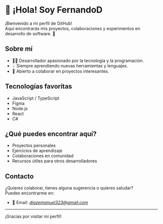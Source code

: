 # 👋 ¡Hola! Soy FernandoD

¡Bienvenido a mi perfil de GitHub!  
Aquí encontrarás mis proyectos, colaboraciones y experimentos en desarrollo de software. 🚀

## Sobre mí

- 🧑‍💻 Desarrollador apasionado por la tecnología y la programación.
- 💡 Siempre aprendiendo nuevas herramientas y lenguajes.
- 🤝 Abierto a colaborar en proyectos interesantes.

## Tecnologías favoritas

- JavaScript / TypeScript
- Figma
- Node.js
- React
- C#

## ¿Qué puedes encontrar aquí?

- Proyectos personales
- Ejercicios de aprendizaje
- Colaboraciones en comunidad
- Recursos útiles para otros desarrolladores

## Contacto

¿Quieres colaborar, tienes alguna sugerencia o quieres saludar?  
Puedes encontrarme en:

- 📧 Email: *diazemanuel323@gmail.com*


---

¡Gracias por visitar mi perfil!  
